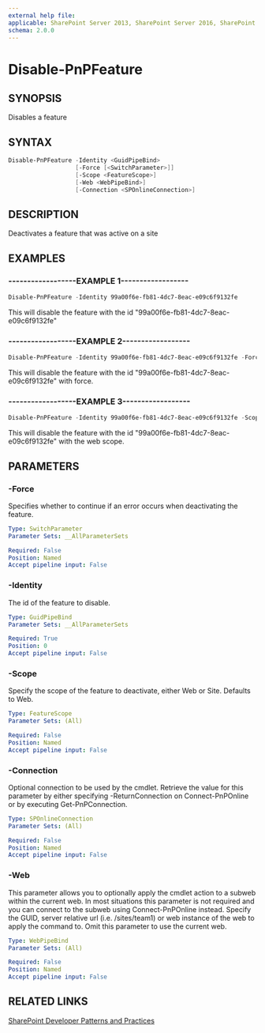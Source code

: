 ```yaml
---
external help file:
applicable: SharePoint Server 2013, SharePoint Server 2016, SharePoint Server 2019, SharePoint Online
schema: 2.0.0
---
```

# Disable-PnPFeature

## SYNOPSIS
Disables a feature

## SYNTAX 

```powershell
Disable-PnPFeature -Identity <GuidPipeBind>
                   [-Force [<SwitchParameter>]]
                   [-Scope <FeatureScope>]
                   [-Web <WebPipeBind>]
                   [-Connection <SPOnlineConnection>]
```

## DESCRIPTION
Deactivates a feature that was active on a site

## EXAMPLES

### ------------------EXAMPLE 1------------------
```powershell
Disable-PnPFeature -Identity 99a00f6e-fb81-4dc7-8eac-e09c6f9132fe
```

This will disable the feature with the id "99a00f6e-fb81-4dc7-8eac-e09c6f9132fe"

### ------------------EXAMPLE 2------------------
```powershell
Disable-PnPFeature -Identity 99a00f6e-fb81-4dc7-8eac-e09c6f9132fe -Force
```

This will disable the feature with the id "99a00f6e-fb81-4dc7-8eac-e09c6f9132fe" with force.

### ------------------EXAMPLE 3------------------
```powershell
Disable-PnPFeature -Identity 99a00f6e-fb81-4dc7-8eac-e09c6f9132fe -Scope Web
```

This will disable the feature with the id "99a00f6e-fb81-4dc7-8eac-e09c6f9132fe" with the web scope.

## PARAMETERS

### -Force
Specifies whether to continue if an error occurs when deactivating the feature.

```yaml
Type: SwitchParameter
Parameter Sets: __AllParameterSets

Required: False
Position: Named
Accept pipeline input: False
```

### -Identity
The id of the feature to disable.

```yaml
Type: GuidPipeBind
Parameter Sets: __AllParameterSets

Required: True
Position: 0
Accept pipeline input: False
```

### -Scope
Specify the scope of the feature to deactivate, either Web or Site. Defaults to Web.

```yaml
Type: FeatureScope
Parameter Sets: (All)

Required: False
Position: Named
Accept pipeline input: False
```

### -Connection
Optional connection to be used by the cmdlet. Retrieve the value for this parameter by either specifying -ReturnConnection on Connect-PnPOnline or by executing Get-PnPConnection.

```yaml
Type: SPOnlineConnection
Parameter Sets: (All)

Required: False
Position: Named
Accept pipeline input: False
```

### -Web
This parameter allows you to optionally apply the cmdlet action to a subweb within the current web. In most situations this parameter is not required and you can connect to the subweb using Connect-PnPOnline instead. Specify the GUID, server relative url (i.e. /sites/team1) or web instance of the web to apply the command to. Omit this parameter to use the current web.

```yaml
Type: WebPipeBind
Parameter Sets: (All)

Required: False
Position: Named
Accept pipeline input: False
```

## RELATED LINKS

[SharePoint Developer Patterns and Practices](http://aka.ms/sppnp)